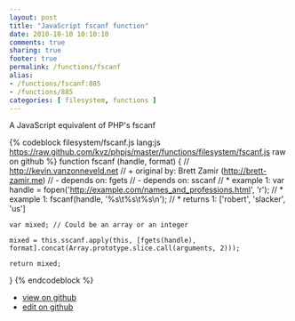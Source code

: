 ```yaml
---
layout: post
title: "JavaScript fscanf function"
date: 2010-10-10 10:10:10
comments: true
sharing: true
footer: true
permalink: /functions/fscanf
alias:
- /functions/fscanf:885
- /functions/885
categories: [ filesystem, functions ]
---
```

A JavaScript equivalent of PHP's fscanf
<!-- more -->
{% codeblock filesystem/fscanf.js lang:js https://raw.github.com/kvz/phpjs/master/functions/filesystem/fscanf.js raw on github %}
function fscanf (handle, format) {
    // http://kevin.vanzonneveld.net
    // +   original by: Brett Zamir (http://brett-zamir.me)
    // -    depends on: fgets
    // -    depends on: sscanf
    // *     example 1: var handle = fopen('http://example.com/names_and_professions.html', 'r');
    // *     example 1: fscanf(handle, '%s\t%s\t%s\n');
    // *     returns 1: ['robert', 'slacker', 'us']

    var mixed; // Could be an array or an integer

    mixed = this.sscanf.apply(this, [fgets(handle), format].concat(Array.prototype.slice.call(arguments, 2)));

    return mixed;
}
{% endcodeblock %}
<ul>
 <li><a href="https://github.com/kvz/phpjs/blob/master/functions/filesystem/fscanf.js">view on github</a></li>
 <li><a href="https://github.com/kvz/phpjs/edit/master/functions/filesystem/fscanf.js">edit on github</a></li>
</ul>

